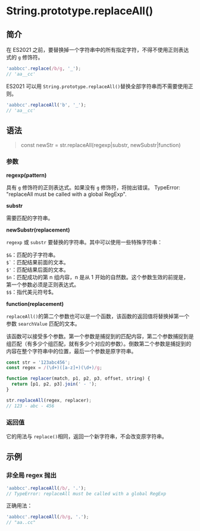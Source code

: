# String.prototype.replaceAll()

## 简介

在 ES2021 之前，要替换掉一个字符串中的所有指定字符，不得不使用正则表达式的 `g` 修饰符。

```javascript
'aabbcc'.replace(/b/g, '_');
// 'aa__cc'
```

ES2021 可以用 `String.prototype.replaceAll()`替换全部字符串而不需要使用正则。

```javascript
'aabbcc'.replaceAll('b', '_');
// 'aa__cc'
```

## 语法

> const newStr = str.replaceAll(regexp|substr, newSubstr|function)

### 参数

**regexp(pattern)**

具有 `g` 修饰符的正则表达式。如果没有 `g` 修饰符，将抛出错误。 TypeError: "replaceAll must be called with a global RegExp".

**substr**

需要匹配的字符串。

**newSubstr(replacement)**

`regexp` 或 `substr` 要替换的字符串。其中可以使用一些特殊字符串：

`$&`：匹配的子字符串。  
`` $` ``：匹配结果前面的文本。  
`$'`：匹配结果后面的文本。  
`$n`：匹配成功的第 n 组内容，n 是从 1 开始的自然数。这个参数生效的前提是，第一个参数必须是正则表达式。  
`$$`：指代美元符号$。

**function(replacement)**

`replaceAll()`的第二个参数也可以是一个函数，该函数的返回值将替换掉第一个参数 `searchValue` 匹配的文本。

该函数可以接受多个参数。第一个参数是捕捉到的匹配内容，第二个参数捕捉到是组匹配（有多少个组匹配，就有多少个对应的参数）。倒数第二个参数是捕捉到的内容在整个字符串中的位置，最后一个参数是原字符串。

```javascript
const str = '123abc456';
const regex = /(\d+)([a-z]+)(\d+)/g;

function replacer(match, p1, p2, p3, offset, string) {
  return [p1, p2, p3].join(' - ');
}

str.replaceAll(regex, replacer);
// 123 - abc - 456
```

### 返回值

它的用法与 `replace()`相同，返回一个新字符串，不会改变原字符串。

## 示例

### 非全局 regex 抛出

```javascript
'aabbcc'.replaceAll(/b/, '.');
// TypeError: replaceAll must be called with a global RegExp
```

正确用法：

```javascript
'aabbcc'.replaceAll(/b/g, '.');
// "aa..cc"
```
